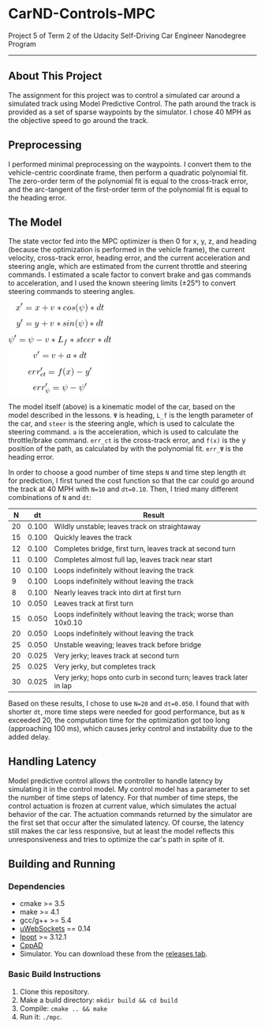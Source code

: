 CarND-Controls-MPC
==================

Project 5 of Term 2 of the Udacity Self-Driving Car Engineer Nanodegree Program

---

About This Project
------------------

The assignment for this project was to control a simulated car around a simulated track using
Model Predictive Control. The path around the track is provided as a set of sparse waypoints by
the simulator. I chose 40 MPH as the objective speed to go around the track.

Preprocessing
-------------

I performed minimal preprocessing on the waypoints. I convert them to the vehicle-centric coordinate
frame, then perform a quadratic polynomial fit. The zero-order term of the polynomial fit is equal
to the cross-track error, and the arc-tangent of the first-order term of the polynomial fit is
equal to the heading error.

The Model
---------

The state vector fed into the MPC optimizer is then 0 for x, y, z, and heading (because the
optimization is performed in the vehicle frame), the current velocity, cross-track error, heading
error, and the current acceleration and steering angle, which are estimated from the current
throttle and steering commands. I estimated a scale factor to convert brake and gas commands to
acceleration, and I used the known steering limits (±25°) to convert steering commands to steering
angles.

![kinematic equations](kinematics.png "Kinematic Equations")

The model itself (above) is a kinematic model of the car, based on the model described in the
lessons. `Ψ` is heading, `L_f` is the length parameter of the car, and `steer` is the steering
angle, which is used to calculate the steering command. `a` is the acceleration, which is used to
calculate the throttle/brake command. `err_ct` is the cross-track error, and `f(x)` is the y
position of the path, as calculated by with the polynomial fit. `err_Ψ` is the heading error.

In order to choose a good number of time steps `N` and time step length `dt` for prediction, I first
tuned the cost function so that the car could go around the track at 40 MPH with `N=10` and
`dt=0.10`. Then, I tried many different combinations of `N` and `dt`:

N  |  dt   | Result
-- | ----- | ----------------------------------------------------------------------
20 | 0.100 | Wildly unstable; leaves track on straightaway
15 | 0.100 | Quickly leaves the track
12 | 0.100 | Completes bridge, first turn, leaves track at second turn
11 | 0.100 | Completes almost full lap, leaves track near start
10 | 0.100 | Loops indefinitely without leaving the track
 9 | 0.100 | Loops indefinitely without leaving the track
 8 | 0.100 | Nearly leaves track into dirt at first turn
10 | 0.050 | Leaves track at first turn
15 | 0.050 | Loops indefinitely without leaving the track; worse than 10x0.10
20 | 0.050 | Loops indefinitely without leaving the track
25 | 0.050 | Unstable weaving; leaves track before bridge
20 | 0.025 | Very jerky; leaves track at second turn
25 | 0.025 | Very jerky, but completes track
30 | 0.025 | Very jerky; hops onto curb in second turn; leaves track later in lap

Based on these results, I chose to use `N=20` and `dt=0.050`. I found that with shorter `dt`, more
time steps were needed for good performance, but as `N` exceeded 20, the computation time for the
optimization got too long (approaching 100 ms), which causes jerky control and instability due to
the added delay.

Handling Latency
----------------

Model predictive control allows the controller to handle latency by simulating it in the control
model. My control model has a parameter to set the number of time steps of latency. For that
number of time steps, the control actuation is frozen at current value, which simulates the
actual behavior of the car. The actuation commands returned by the simulator are the first set that
occur after the simulated latency. Of course, the latency still makes the car less responsive,
but at least the model reflects this unresponsiveness and tries to optimize the car's path in
spite of it.

Building and Running
--------------------

### Dependencies

* cmake >= 3.5
* make >= 4.1
* gcc/g++ >= 5.4
* [uWebSockets](https://github.com/uWebSockets/uWebSockets) == 0.14
* [Ipopt](https://projects.coin-or.org/Ipopt) >= 3.12.1
* [CppAD](https://www.coin-or.org/CppAD/)
* Simulator. You can download these from the [releases tab](https://github.com/udacity/CarND-MPC-Project/releases).

### Basic Build Instructions

1. Clone this repository.
2. Make a build directory: `mkdir build && cd build`
3. Compile: `cmake .. && make`
4. Run it: `./mpc`.

